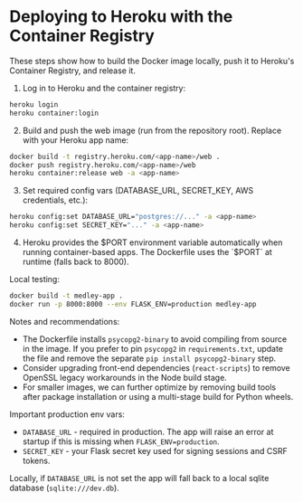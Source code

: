 # Deploying to Heroku with the Container Registry

These steps show how to build the Docker image locally, push it to Heroku's Container Registry, and release it.

1. Log in to Heroku and the container registry:

```bash
heroku login
heroku container:login
```

2. Build and push the web image (run from the repository root). Replace <app-name> with your Heroku app name:

```bash
docker build -t registry.heroku.com/<app-name>/web .
docker push registry.heroku.com/<app-name>/web
heroku container:release web -a <app-name>
```

3. Set required config vars (DATABASE_URL, SECRET_KEY, AWS credentials, etc.):

```bash
heroku config:set DATABASE_URL="postgres://..." -a <app-name>
heroku config:set SECRET_KEY="..." -a <app-name>
```

4. Heroku provides the $PORT environment variable automatically when running container-based apps. The Dockerfile uses the `$PORT` at runtime (falls back to 8000).

Local testing:

```bash
docker build -t medley-app .
docker run -p 8000:8000 --env FLASK_ENV=production medley-app
```

Notes and recommendations:

- The Dockerfile installs `psycopg2-binary` to avoid compiling from source in the image. If you prefer to pin `psycopg2` in `requirements.txt`, update the file and remove the separate `pip install psycopg2-binary` step.
- Consider upgrading front-end dependencies (`react-scripts`) to remove OpenSSL legacy workarounds in the Node build stage.
- For smaller images, we can further optimize by removing build tools after package installation or using a multi-stage build for Python wheels.

Important production env vars:

- `DATABASE_URL` - required in production. The app will raise an error at startup if this is missing when `FLASK_ENV=production`.
- `SECRET_KEY` - your Flask secret key used for signing sessions and CSRF tokens.

Locally, if `DATABASE_URL` is not set the app will fall back to a local sqlite database (`sqlite:///dev.db`).
